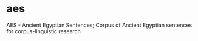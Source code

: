# aes
AES - Ancient Egyptian Sentences; Corpus of Ancient Egyptian sentences for corpus-linguistic research
